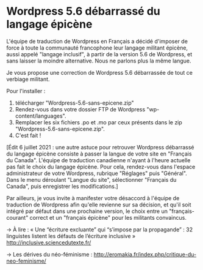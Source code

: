 # Wordpress 5.6 débarrassé du langage épicène

L'équipe de traduction de Wordpress en Français a décidé d'imposer de force  à toute la communauté francophone leur langage militant épicène, aussi appelé "langage inclusif", à partir de la version 5.6 de Wordpress, et sans laisser la moindre alternative. Nous ne parlons plus la même langue.

Je vous propose une correction de Wordpress 5.6 débarrassée de tout ce verbiage militant.

Pour l'installer :
1. télécharger "Wordpress-5.6-sans-epicene.zip"
2. Rendez-vous dans votre dossier FTP de Wordpress "wp-content/languages".
3. Remplacer les six fichiers .po et .mo par ceux présents dans le zip "Wordpress-5.6-sans-epicene.zip".
4. C'est fait !

[Édit 6 juillet 2021 : une autre astuce pour retrouver Wordpress débarrassé du langage épicène consiste à passer la langue de votre site en "Français du Canada". L'équipe de traduction canadienne n'ayant à l'heure actuelle pas fait le choix du langage épicène. Pour cela, rendez-vous dans l'espace administrateur de votre Wordpress, rubrique "Réglages" puis "Général". Dans le menu déroulant "Langue du site", sélectionner "Français du Canada", puis enregistrer les modifications.]

Par ailleurs, je vous invite à manifester votre désaccord à l'équipe de traduction de Wordpress afin qu'elle revienne sur sa décision, et qu'il soit intégré par défaut dans une prochaine version, le choix entre un "français-courant" correct et un "français épicène" pour les militants convaincus.

→ À lire : « Une “écriture excluante” qui “s’impose par la propagande” : 32 linguistes listent les défauts de l’écriture inclusive » http://inclusive.sciencedutexte.fr/

→ Les dérives du néo-féminisme : http://eromakia.fr/index.php/critique-du-neo-feminisme/
